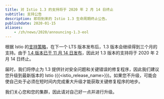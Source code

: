 ```yaml
---
title: 对 Istio 1.3 的支持将于 2020 年 2 月 14 日终止 
subtitle: 支持公告
description: 即将到来的 Istio 1.3 生命周期终止公告。
publishdate: 2020-01-15
aliases:
    - /zh/news/2020/announcing-1.3-eol
---
```


根据 Istio 的[支持策略](/zh/about/release-cadence/)，在下一个 LTS 版本发布后，1.3 版本会继续得到三个月的支持。由于 [1.4 版本已于 11 月 14 日发布](/zh/news/releases/1.4.x/announcing-1.4/)，因此对 1.3 版本的支持将于 2020 年 2 月 14 日终止。

届时，我们将停止为 1.3 提供针对安全问题和关键错误的修复程序，因此我们建议您升级到最新版本的 Istio ({{<istio_release_name>}})。如果您不升级，可能会使自己处于必须在短时间内完成重大升级才能获取关键修复程序的地步。

我们关心您和您的集群，因此请对自己好一点并进行升级。
